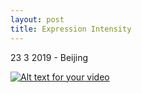 ```yaml
---
layout: post
title: Expression Intensity
---
```


<p class="meta">23  3  2019 - Beijing</p>


[![Alt text for your video](http://img.youtube.com/vi/T-D1KVIuvjA/0.jpg)](/wwjwhen.github.io/images/Expression_intensity_deom.mp4)
